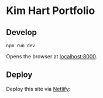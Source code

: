 # Kim Hart Portfolio

## Develop

```npm run dev```

Opens the browser at [localhost:8000](http://localhost:8000).

## Deploy

Deploy this site via [Netlify](https://app.netlify.com/sites/kimhart/deploys):
